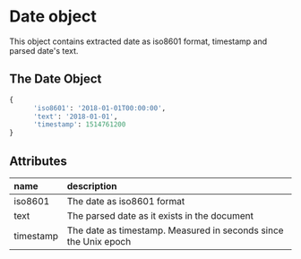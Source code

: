 # Date object

This object contains extracted date as iso8601 format, timestamp and parsed date's text.

## The Date Object

```python
{
      'iso8601': '2018-01-01T00:00:00', 
      'text': '2018-01-01', 
      'timestamp': 1514761200
}
```

## Attributes

| name | description |
| :--- | :--- |
| iso8601 | The date as iso8601 format |
| text | The parsed date as it exists in the document |
| timestamp | The date as timestamp. Measured in seconds since the Unix epoch |

